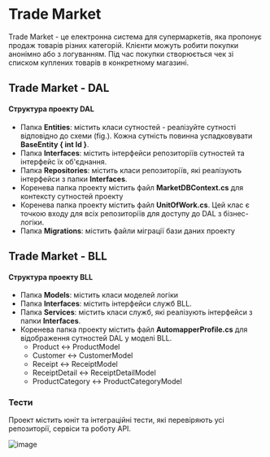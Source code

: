 # Trade Market

Trade Market - це електронна система для супермаркетів, яка пропонує продаж товарів різних категорій. Клієнти можуть робити покупки анонімно або з логуванням. Під час покупки створюється чек зі списком куплених товарів в конкретному магазині.

## Trade Market - DAL

#### Структура проекту DAL

- Папка **Entities**: містить класи сутностей - реалізуйте сутності відповідно до схеми (fig.). Кожна сутність повинна успадковувати **BaseEntity { int Id }**.
- Папка **Interfaces**: містить інтерфейси репозиторіїв сутностей та інтерфейс їх об'єднання.
- Папка **Repositories**: містить класи репозиторіїв, які реалізують інтерфейси з папки **Interfaces**.
- Коренева папка проекту містить файл **MarketDBContext.cs** для контексту сутностей проекту
- Коренева папка проекту містить файл **UnitOfWork.cs**. Цей клас є точкою входу для всіх репозиторіїв для доступу до DAL з бізнес-логіки.
- Папка **Migrations**: містить файли міграції бази даних проекту 

## Trade Market - BLL

#### Структура проекту BLL

- Папка **Models**: містить класи моделей логіки
- Папка **Interfaces**: містить інтерфейси служб BLL.
- Папка **Services**: містить класи служб, які реалізують інтерфейси з папки **Interfaces**.
- Коренева папка проекту містить файл **AutomapperProfile.cs** для відображення сутностей DAL у моделі BLL. 
  - Product <-> ProductModel
  - Customer <-> CustomerModel
  - Receipt <-> ReceiptModel
  - ReceiptDetail <-> ReceiptDetailModel
  - ProductCategory <-> ProductCategoryModel

### Тести

Проект містить юніт та інтеграційні тести, які перевіряють усі репозиторії, сервіси та роботу API.

![image](https://github.com/DartGys/TradeMarket/assets/108235020/f27999e9-7c49-4d2f-b156-84c8a68c18e5)


